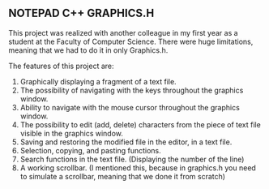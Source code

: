 NOTEPAD C++ GRAPHICS.H
------------------------------
This project was realized with another colleague in my first year as a student at the Faculty of Computer Science.
There were huge limitations, meaning that we had to do it in only Graphics.h.

The features of this project are:
1. Graphically displaying a fragment of a text file.
2. The possibility of navigating with the keys throughout the graphics window.
3. Ability to navigate with the mouse cursor throughout the graphics window.
4. The possibility to edit (add, delete) characters from the piece of text file visible in the graphics window.
5. Saving and restoring the modified file in the editor, in a text file.
6. Selection, copying, and pasting functions.
7. Search functions in the text file. (Displaying the number of the line)
8. A working scrollbar. (I mentioned this, because in graphics.h you need to simulate a scrollbar, meaning that we done it from scratch)

